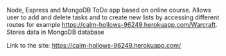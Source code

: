 Node, Express and MongoDB ToDo app based on online course. Allows user to add and delete tasks and to create new lists by accessing different routes for example https://calm-hollows-96249.herokuapp.com/Warcraft.
Stores data in MongoDB database

Link to the site: https://calm-hollows-96249.herokuapp.com/
